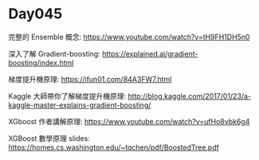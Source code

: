 Day045
================

完整的 Ensemble 概念: <https://www.youtube.com/watch?v=tH9FH1DH5n0>

深入了解 Gradient-boosting: <https://explained.ai/gradient-boosting/index.html>

梯度提升機原理: <https://ifun01.com/84A3FW7.html>

Kaggle 大師帶你了解梯度提升機原理: <http://blog.kaggle.com/2017/01/23/a-kaggle-master-explains-gradient-boosting/>

XGboost 作者講解原理: <https://www.youtube.com/watch?v=ufHo8vbk6g4>

XGBoost 數學原理 slides: <https://homes.cs.washington.edu/~tqchen/pdf/BoostedTree.pdf>
